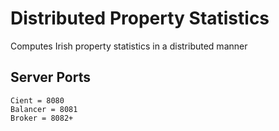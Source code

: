 # Distributed Property Statistics

Computes Irish property statistics in a distributed manner

## Server Ports
```
Cient = 8080
Balancer = 8081
Broker = 8082+
```